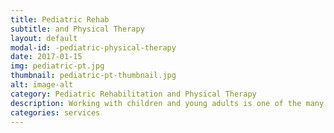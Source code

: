 ```yaml
---
title: Pediatric Rehab
subtitle: and Physical Therapy
layout: default
modal-id: -pediatric-physical-therapy
date: 2017-01-15
img: pediatric-pt.jpg
thumbnail: pediatric-pt-thumbnail.jpg
alt: image-alt
category: Pediatric Rehabilitation and Physical Therapy
description: Working with children and young adults is one of the many wonderful privileges we have as active members of the North County San Diego community. Not only do our therapists and staff create a fun and welcoming environment for our younger patients, but most of us are big kids ourselves! Our therapists have extensive experience working with all levels of pediatric injuries including ankle/knee sprains, growth plate fractures, low back pain, shoulder instability, and tendinitis.
categories: services
---
```

